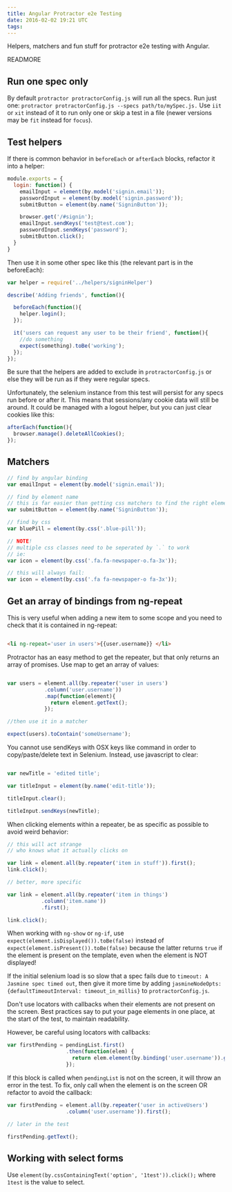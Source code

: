 ```yaml
---
title: Angular Protractor e2e Testing
date: 2016-02-02 19:21 UTC
tags:
---
```

Helpers, matchers and fun stuff for protractor e2e testing with Angular.

READMORE

## Run one spec only

By default `protractor protractorConfig.js` will run all the specs. Run just one:
`protractor protractorConfig.js --specs path/to/mySpec.js.` Use `iit` or `xit` instead
of it to run only one or skip a test in a file (newer versions may be `fit`
    instead for `focus`).

## Test helpers

If there is common behavior in `beforeEach` or `afterEach` blocks, refactor it into
a helper:

```javascript
module.exports = {
  login: function() {
    emailInput = element(by.model('signin.email'));
    passwordInput = element(by.model('signin.password'));
    submitButton = element(by.name('SigninButton'));

    browser.get('/#signin');
    emailInput.sendKeys('test@test.com');
    passwordInput.sendKeys('password');
    submitButton.click();
  }
}
```

Then use it in some other spec like this (the relevant part is in the beforeEach):

```javascript
var helper = require('../helpers/signinHelper')

describe('Adding friends', function(){

  beforeEach(function(){
    helper.login();
  });

  it('users can request any user to be their friend', function(){
    //do something
    expect(something).toBe('working');
  });
});
```

Be sure that the helpers are added to exclude in `protractorConfig.js` or
else they will be run as if they were regular specs.

Unfortunately, the selenium instance from this test will persist for
any specs run before or after it. This means that sessions/any cookie data
will still be around. It could be managed with a logout helper, but you can
just clear cookies like this:

```javascript
afterEach(function(){
  browser.manage().deleteAllCookies();
});
```

## Matchers

```javascript
// find by angular binding
var emailInput = element(by.model('signin.email'));

// find by element name
// this is far easier than getting css matchers to find the right element
var submitButton = element(by.name('SigninButton'));

// find by css
var bluePill = element(by.css('.blue-pill'));

// NOTE!
// multiple css classes need to be seperated by `.` to work
// ie:
var icon = element(by.css('.fa.fa-newspaper-o.fa-3x'));

// this will always fail:
var icon = element(by.css('.fa fa-newspaper-o fa-3x'));
```

## Get an array of bindings from ng-repeat

This is very useful when adding a new item to some scope and
you need to check that it is contained in ng-repeat:

```html

<li ng-repeat='user in users'>{{user.username}} </li>

```

Protractor has an easy method to get the repeater, but that only
returns an array of promises. Use map to get an array of values:

```javascript

var users = element.all(by.repeater('user in users')
            .column('user.username'))
            .map(function(element){
              return element.getText();
            });

//then use it in a matcher

expect(users).toContain('someUsername');

```

You cannot use sendKeys with OSX keys like command in order to copy/paste/delete
text in Selenium.  Instead, use javascript to clear:

```javascript

var newTitle = 'edited title';

var titleInput = element(by.name('edit-title'));

titleInput.clear();

titleInput.sendKeys(newTitle);

```

When clicking elements within a repeater, be as specific as possible to
avoid weird behavior:

```javascript
// this will act strange
// who knows what it actually clicks on

var link = element.all(by.repeater('item in stuff')).first();
link.click();

// better, more specific

var link = element.all(by.repeater('item in things')
           .column('item.name'))
           .first();

link.click();

```

When working with `ng-show` or `ng-if`, use
`expect(element.isDisplayed()).toBe(false)` instead of
`expect(element.isPresent()).toBe(false)` because the latter returns `true`
if the element is present on the template, even when the element is NOT displayed!

If the initial selenium load is so slow that a spec fails due to
`timeout: A Jasmine spec timed out`, then give it more time by adding
`jasmineNodeOpts: {defaultTimeoutInterval: timeout_in_millis}` to
`protractorConfig.js`.

Don't use locators with callbacks when their elements are not present on the
screen. Best practices say to put your page elements in one place, at the start
of the test, to maintain readability.

However, be careful using locators with callbacks:

```javascript
var firstPending = pendingList.first()
                   .then(function(elem) {
                     return elem.element(by.binding('user.username')).getText()
                   });
```

If this block is called when `pendingList` is not on the screen, it will
throw an error in the test. To fix, only call when the element is on the
screen OR refactor to avoid the callback:

```javascript
var firstPending = element.all(by.repeater('user in activeUsers')
                   .column('user.username')).first();

// later in the test

firstPending.getText();
```

## Working with select forms

Use `element(by.cssContainingText('option', '1test')).click();` where `1test`
is the value to select.


